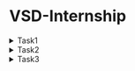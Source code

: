 # VSD-Internship

<details>
  <summary>Task1</summary>

```
cd
```

```

leafpad sum1ton.c
```

```
gcc sum1ton.c
```

```
ls -ltr
```

```
./a.out
```




![Screenshot 2024-11-22 201754](https://github.com/user-attachments/assets/224cad40-c7fb-40df-aee4-d17bc776d46b)


![Screenshot 2024-11-23 223821](https://github.com/user-attachments/assets/d6869ce0-8842-4633-aca5-47b1c9f01600)


```
cat sum1ton.c
```



![Screenshot 2024-11-26 155243](https://github.com/user-attachments/assets/2b2e6120-1ec6-42ea-966d-728c444cda2a)

```
riscv64-unknown-elf-gcc -O1 mabi=lp64 -march=rv64i -osum1ton.c sum1ton.c
```

![Screenshot 2024-11-26 154713](https://github.com/user-attachments/assets/e621cdf4-0a80-4e5d-a9fe-f14c7a49dd5a)


![Screenshot 2024-11-26 155157](https://github.com/user-attachments/assets/ce03a69e-5bbc-48ba-8a9c-0c8cebba9ac1)
</details>

<details>
 <summary>Task2</summary>

```
riscv64-unknown-elf-gcc -O1 mabi=lp64 -march=rv64i -osum1ton.c sum1ton.c
```

```
gcc sum1ton.c
```

```
./a.out
```

```
riscv64-unknown-elf-gcc -O1 mabi=lp64 -march=rv64i -osum1ton.c sum1ton.c
```

```
spike pk sum1ton.o
```

 ![Screenshot 2024-11-26 163523](https://github.com/user-attachments/assets/9b1b99c2-67ea-481f-893a-ffc941de284e)
 ![Screenshot 2024-11-26 163847](https://github.com/user-attachments/assets/bf677c63-bd2a-4fa8-9c92-fba81dc1e314)
![Screenshot 2024-11-28 002509](https://github.com/user-attachments/assets/10583888-cbdb-41ba-8453-182ffc0c8f81)
![Screenshot 2024-11-28 004621](https://github.com/user-attachments/assets/b89cc490-ef27-42dd-82eb-94a115eb8a92)

```
riscv64-unknown-elf-gcc -O1 mabi=lp64 -march=rv64i -osum1ton.c sum1ton.c
```

```
ls -ltr simplecalc.o
```

```
spike pk simplecalc.o
```

![Screenshot 2024-11-28 005212](https://github.com/user-attachments/assets/3ac04ab4-e2ee-4d58-8e6a-ed56fe0cdffa)
</details>
<details>
  <summary>Task3</summary>

RISC-V RV32 refers to a 32-bit RISC-V instruction set architecture (ISA) implementation. It is an open, royalty-free ISA designed to be simple, efficient, and scalable for various applications. The RISC-V RV32 instruction set has 6 main instruction types, based on their encoding format. These types are determined by how operands and immediate values are encoded in the instruction.
The six instruction types are:
1. R-Type (Register Type)
2. I-Type (Immediate Type)
3. S-Type (Store Type)
4. U-Type (Branch Type)
5. B-Type (Upper Immediate Type)
6. J-Type (Jump Type)
   
RISC-V Instruction Sets

<img width="772" alt="3808 1535301636" src="https://github.com/user-attachments/assets/f85cfaf6-348d-4571-83c3-7078501960c8">

1. R-Type:
The R-type instruction format in RISC-V is designed to perform register-to-register operations. Each field has a specific role, contributing to the functionality and flexibility of the instruction. Here's a detailed breakdown of each field:

  *1. Opcode (7 bits)
Identifies the broad category of the instruction (e.g., arithmetic, logical, shift). The opcode determines the type of operation and the instruction format (e.g., R-type, I-type, S-type).

Placement: Bits [6:0].

Examples: 0110011: R-type operations (add, sub, and, or, etc.).

  *2. rd (Destination Register, 5 bits)
Specify the register where the result of the operation will be stored.

Placement: Bits [11:7].

The register index ranges from 0 to 31, corresponding to the 32 general-purpose registers in RISC-V (e.g., x0 to x31).
Writing to x0 is effectively a NOP (writes are ignored since x0 is hardwired to 0).

Example: If rd = 01010, it means the result is stored in register x10.

  3. rd (Destination Register, 5 bits)
Specifies the specific operation to be performed within the instruction category defined by opcode.

Placement: Bits [14:12].
funct3 works in combination with funct7 to differentiate between similar operations.
Common values:
000: Add or subtract (depending on funct7).
111: AND operation.
110: OR operation.

Examples:
For an ADD instruction: funct3 = 000.
For an AND instruction: funct3 = 111.

  4. rs1 (Source Register 1, 5 bits)
Specifies the first source register containing one of the operands.

Placement: Bits [19:15].

The register index ranges from 0 to 31, like rd. It holds the value used in computation or logical operation.

Example: If rs1 = 00001, it means the first operand is in register x1.

  5. rs2 (Source Register 2, 5 bits)
Specifies the second source register containing the second operand.

Placement: Bits [24:20].

Like rs1, the register index ranges from 0 to 31. It provides the second value used in computations.

Example: If rs2 = 00010, it means the second operand is in register x2.

  6. funct7 (Function Code, 7 bits)
Provides additional specificity to distinguish between operations that share the same opcode and funct3.

Placement: Bits [31:25].

This field is essential for certain instructions with similar opcode and funct3 but different behaviors.
Common values:
0000000: Standard operation (e.g., add).
0100000: Alternative operation (e.g., sub).

Examples:
For ADD: funct7 = 0000000.
For SUB: funct7 = 0100000.

</details>






  


 



      







